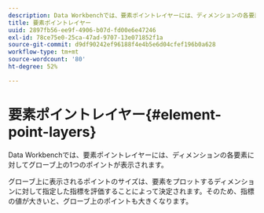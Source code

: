 ```yaml
---
description: Data Workbenchでは、要素ポイントレイヤーには、ディメンションの各要素に対してグローブ上の1つのポイントが表示されます。
title: 要素ポイントレイヤー
uuid: 2897fb56-ee9f-4906-b07d-fd00e6e47246
exl-id: 78ce75e0-25ca-47ad-9707-13e071852f1a
source-git-commit: d9df90242ef96188f4e4b5e6d04cfef196b0a628
workflow-type: tm+mt
source-wordcount: '80'
ht-degree: 52%

---
```


# 要素ポイントレイヤー{#element-point-layers}

Data Workbenchでは、要素ポイントレイヤーには、ディメンションの各要素に対してグローブ上の1つのポイントが表示されます。

グローブ上に表示されるポイントのサイズは、要素をプロットするディメンションに対して指定した指標を評価することによって決定されます。そのため、指標の値が大きいと、グローブ上のポイントも大きくなります。
